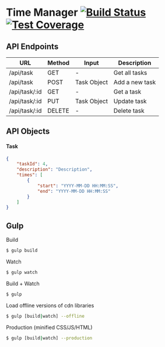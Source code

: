 # Time Manager [![Build Status](https://travis-ci.org/Gerschtli/time-manager.svg?branch=master)](https://travis-ci.org/Gerschtli/time-manager) [![Test Coverage](https://codeclimate.com/github/Gerschtli/time-manager/badges/coverage.svg)](https://codeclimate.com/github/Gerschtli/time-manager/coverage)

## API Endpoints

| URL           | Method | Input         | Description    |
|---------------|--------|---------------|----------------|
| /api/task     | GET    | -             | Get all tasks  |
| /api/task     | POST   | Task Object   | Add a new task |
| /api/task/:id | GET    | -             | Get a task     |
| /api/task/:id | PUT    | Task Object   | Update task    |
| /api/task/:id | DELETE | -             | Delete task    |

## API Objects

#### Task

```json
{
    "taskId": 4,
    "description": "Description",
    "times": [
        {
            "start": "YYYY-MM-DD HH:MM:SS",
            "end": "YYYY-MM-DD HH:MM:SS"
        }
    ]
}
```

## Gulp

Build
```bash
$ gulp build
```

Watch
```bash
$ gulp watch
```

Build + Watch
```bash
$ gulp
```

Load offline versions of cdn libraries
```bash
$ gulp [build|watch] --offline
```

Production (minified CSS/JS/HTML)
```bash
$ gulp [build|watch] --production
```
